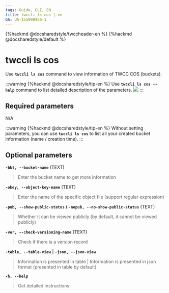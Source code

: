 ```yaml
---
tags: Guide, CLI, EN
title: twccli ls cos | en
GA: UA-155999456-1
---
```


{%hackmd @docsharedstyle/twccheader-en %}
{%hackmd @docsharedstyle/default %}

# twccli ls cos

Use **`twccli ls cos`** command to view information of TWCC COS (buckets).

:::warning
{%hackmd @docsharedstyle/tip-en %}
Use **`twccli ls cos --help`** command to list detailed description of the parameters. 
![](https://cos.twcc.ai/SYS-MANUAL/uploads/upload_4737ee46fda89e926d83ed32f4f8c633.png)
:::


## Required parameters

N/A

:::warning
{%hackmd @docsharedstyle/tip-en %}
Without setting parameters, you can use **`twccli ls cos`** to list all your created bucket information (name / creation time).
:::

## Optional parameters

**`-bkt, --bucket-name`** (TEXT)
> Enter the bucket name to get more information

**`-okey, --object-key-name`** (TEXT)
> Enter the name of the specific object file (support regular expression)

**`-pub, --show-public-status` / `-nopub, --no-show-public-status`** (TEXT)
> Whether it can be viewed publicly (by default, it cannot be viewed publicly)

**`-ver, --check-versioning-name`** (TEXT)
> Check if there is a version record

**`-table, --table-view`** | **`-json, --json-view`**
> Information is presented in table | Information is presented in json format (presented in table by default)

**`-h, --help`**
> Get detailed instructions
